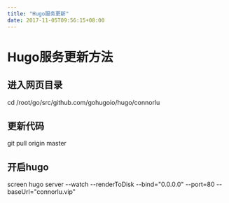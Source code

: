 ```yaml
---
title: "Hugo服务更新"
date: 2017-11-05T09:56:15+08:00
---
```

# Hugo服务更新方法

## 进入网页目录

cd /root/go/src/github.com/gohugoio/hugo/connorlu

## 更新代码

git pull origin master

## 开启hugo

screen hugo server --watch --renderToDisk --bind="0.0.0.0" --port=80 --baseUrl="connorlu.vip"
